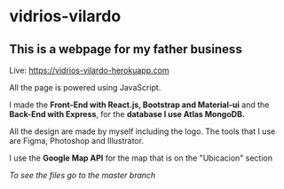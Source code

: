 # vidrios-vilardo
## This is a webpage for my father business

Live: https://vidrios-vilardo-herokuapp.com

All the page is powered using JavaScript.

I made the **Front-End with React.js, Bootstrap and Material-ui** and the **Back-End with Express**, for the **database I use Atlas MongoDB.**

All the design are made by myself including the logo. The tools that I use are Figma, Photoshop and Illustrator.

I use the **Google Map API** for the map that is on the "Ubicacion" section

*To see the files go to the master branch*
